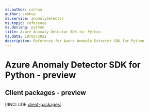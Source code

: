 ```yaml
---
ms.author: conhua
author: conhua
ms.service: anomalydetector
ms.topic: reference
ms.devlang: python
title: Azure Anomaly Detector SDK for Python
ms.data: 10/03/2022
description: Reference for Azure Anomaly Detector SDK for Python
---
```

# Azure Anomaly Detector SDK for Python - preview

## Client packages - preview
[!INCLUDE [client-packages](anomaly-detector-client-index.md)]
